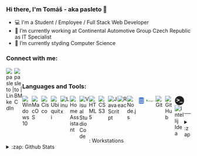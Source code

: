 ### Hi there, I'm Tomáš - aka pasleto 👋

- 💻 I'm a Student / Employee / Full Stack Web Developer
- 🏢 I’m currently working at Continental Automotive Group Czech Republic as IT Specialist
- 🚀 I’m currently styding Computer Science

### Connect with me:

[<img align="left" alt="pasleto | LinkedIn" width="22px" src="https://cdn.jsdelivr.net/npm/simple-icons@v3/icons/linkedin.svg" />][linkedin]
[<img align="left" alt="pasleto | BMC" width="22px" src="https://cdn.jsdelivr.net/npm/simple-icons@3.7.0/icons/buymeacoffee.svg" />][bmc]

<br />

### Languages and Tools:

<img align="left" alt="Windows 10" width="26px" src="https://cdn.jsdelivr.net/npm/simple-icons@3.7.0/icons/windows.svg" />
<img align="left" alt="MacOS" width="26px" src="https://cdn.jsdelivr.net/npm/simple-icons@3.7.0/icons/apple.svg" />
<img align="left" alt="Cisco" width="26px" src="https://cdn.jsdelivr.net/npm/simple-icons@3.7.0/icons/cisco.svg" />
<img align="left" alt="Ubiquiti" width="26px" src="https://cdn.jsdelivr.net/npm/simple-icons@3.7.0/icons/ubiquiti.svg" />
<img align="left" alt="Linux" width="26px" src="https://cdn.jsdelivr.net/npm/simple-icons@3.7.0/icons/linux.svg" />
<img align="left" alt="Home Assistant" width="26px" src="https://cdn.jsdelivr.net/npm/simple-icons@3.7.0/icons/homeassistant.svg" />
<img align="left" alt="Visual Studio Code" width="26px" src="https://cdn.jsdelivr.net/npm/simple-icons@3.7.0/icons/visualstudiocode.svg" />
<img align="left" alt="HTML5" width="26px" src="https://cdn.jsdelivr.net/npm/simple-icons@3.7.0/icons/html5.svg" />
<img align="left" alt="CSS3" width="26px" src="https://cdn.jsdelivr.net/npm/simple-icons@3.7.0/icons/css3.svg" />
<img align="left" alt="JavaScript" width="26px" src="https://cdn.jsdelivr.net/npm/simple-icons@3.7.0/icons/javascript.svg" />
<img align="left" alt="React" width="26px" src="https://cdn.jsdelivr.net/npm/simple-icons@3.7.0/icons/react.svg" />
<img align="left" alt="Node.js" width="26px" src="https://cdn.jsdelivr.net/npm/simple-icons@3.7.0/icons/node-dot-js.svg" />
<img align="left" alt="SQL" width="26px" src="https://raw.githubusercontent.com/github/explore/80688e429a7d4ef2fca1e82350fe8e3517d3494d/topics/sql/sql.png" />
<img align="left" alt="MongoDB" width="26px" src="https://raw.githubusercontent.com/github/explore/80688e429a7d4ef2fca1e82350fe8e3517d3494d/topics/mongodb/mongodb.png" />
<img align="left" alt="Git" width="26px" src="https://cdn.jsdelivr.net/npm/simple-icons@3.7.0/icons/git.svg" />
<img align="left" alt="GitHub" width="26px" src="https://cdn.jsdelivr.net/npm/simple-icons@3.7.0/icons/github.svg" />
<img align="left" alt="Terminal" width="26px" src="https://raw.githubusercontent.com/github/explore/80688e429a7d4ef2fca1e82350fe8e3517d3494d/topics/terminal/terminal.png" />
<img align="left" alt="Intellij Idea" width="26px" src="https://cdn.jsdelivr.net/npm/simple-icons@3.7.0/icons/intellijidea.svg" />

<br />
<br />

---

<details>
  <summary>:zap: Workstations</summary>
  <br />
  
  | &nbsp; ### Desktop     | &nbsp; ### Laptop |
  | ---------------------- | ----------------- | 
  | - Intel Core i7-6700K  | - Apple Macbook Pro 13" 2018 4TB with TouchBar |
  
  
  <br />
  
  <table><tbody><tr><td valign="top" width="50%" min-width="50%">
  <p align="center">
    <h2 align="center">Desktop</h2>
    <ul>
      <li>Intel Core i7-6700K</li>
      <li>2x8GB Kingston HyperX Fury DDR4</li>
      <li>MSI GTX 1070 Gaming X 8GB</li>
      <li>Intel 660p NVME 512GB | Samsung 850 Evo 500GB</li>
      <li>Windows 10 Pro 64-bit</li>
    </ul>
  </p>
  </td><td valign="top" width="50%" min-width="50%">
  <p align="center">
    <h2 align="center">Laptop</h2>
    <ul>
      <li>Apple Macbook Pro 13" 2018 4TB with TouchBar</li>
      <li>Intel Core i5</li>
      <li>16GB Ram</li>
      <li>256GB SSD</li>
      <li>MacOS X</li>
    </ul>
  </p>
  </td></tr></tbody></table>
</details>

<details>
  <summary>:zap: Github Stats</summary>
  <br />
  <img align="left" alt="pasleto's Github Stats" src="https://github-readme-stats.vercel.app/api?username=pasleto&show_icons=true" />
</details>

[linkedin]: https://www.linkedin.com/in/tomas-pasler
[bmc]: https://www.buymeacoffee.com/pasleto
